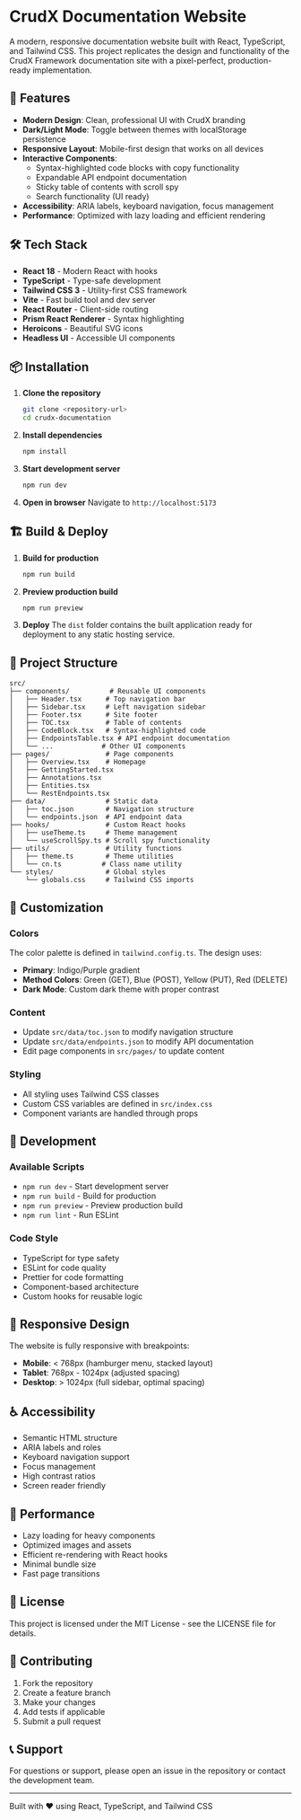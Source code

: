 # CrudX Documentation Website

A modern, responsive documentation website built with React, TypeScript, and Tailwind CSS. This project replicates the design and functionality of the CrudX Framework documentation site with a pixel-perfect, production-ready implementation.

## 🚀 Features

- **Modern Design**: Clean, professional UI with CrudX branding
- **Dark/Light Mode**: Toggle between themes with localStorage persistence
- **Responsive Layout**: Mobile-first design that works on all devices
- **Interactive Components**: 
  - Syntax-highlighted code blocks with copy functionality
  - Expandable API endpoint documentation
  - Sticky table of contents with scroll spy
  - Search functionality (UI ready)
- **Accessibility**: ARIA labels, keyboard navigation, focus management
- **Performance**: Optimized with lazy loading and efficient rendering

## 🛠️ Tech Stack

- **React 18** - Modern React with hooks
- **TypeScript** - Type-safe development
- **Tailwind CSS 3** - Utility-first CSS framework
- **Vite** - Fast build tool and dev server
- **React Router** - Client-side routing
- **Prism React Renderer** - Syntax highlighting
- **Heroicons** - Beautiful SVG icons
- **Headless UI** - Accessible UI components

## 📦 Installation

1. **Clone the repository**
   ```bash
   git clone <repository-url>
   cd crudx-documentation
   ```

2. **Install dependencies**
   ```bash
   npm install
   ```

3. **Start development server**
   ```bash
   npm run dev
   ```

4. **Open in browser**
   Navigate to `http://localhost:5173`

## 🏗️ Build & Deploy

1. **Build for production**
   ```bash
   npm run build
   ```

2. **Preview production build**
   ```bash
   npm run preview
   ```

3. **Deploy**
   The `dist` folder contains the built application ready for deployment to any static hosting service.

## 📁 Project Structure

```
src/
├── components/          # Reusable UI components
│   ├── Header.tsx      # Top navigation bar
│   ├── Sidebar.tsx     # Left navigation sidebar
│   ├── Footer.tsx      # Site footer
│   ├── TOC.tsx         # Table of contents
│   ├── CodeBlock.tsx   # Syntax-highlighted code
│   ├── EndpointsTable.tsx # API endpoint documentation
│   └── ...            # Other UI components
├── pages/              # Page components
│   ├── Overview.tsx    # Homepage
│   ├── GettingStarted.tsx
│   ├── Annotations.tsx
│   ├── Entities.tsx
│   └── RestEndpoints.tsx
├── data/               # Static data
│   ├── toc.json        # Navigation structure
│   └── endpoints.json  # API endpoint data
├── hooks/              # Custom React hooks
│   ├── useTheme.ts     # Theme management
│   └── useScrollSpy.ts # Scroll spy functionality
├── utils/              # Utility functions
│   ├── theme.ts        # Theme utilities
│   └── cn.ts          # Class name utility
└── styles/             # Global styles
    └── globals.css     # Tailwind CSS imports
```

## 🎨 Customization

### Colors
The color palette is defined in `tailwind.config.ts`. The design uses:
- **Primary**: Indigo/Purple gradient
- **Method Colors**: Green (GET), Blue (POST), Yellow (PUT), Red (DELETE)
- **Dark Mode**: Custom dark theme with proper contrast

### Content
- Update `src/data/toc.json` to modify navigation structure
- Update `src/data/endpoints.json` to modify API documentation
- Edit page components in `src/pages/` to update content

### Styling
- All styling uses Tailwind CSS classes
- Custom CSS variables are defined in `src/index.css`
- Component variants are handled through props

## 🔧 Development

### Available Scripts

- `npm run dev` - Start development server
- `npm run build` - Build for production
- `npm run preview` - Preview production build
- `npm run lint` - Run ESLint

### Code Style

- TypeScript for type safety
- ESLint for code quality
- Prettier for code formatting
- Component-based architecture
- Custom hooks for reusable logic

## 📱 Responsive Design

The website is fully responsive with breakpoints:
- **Mobile**: < 768px (hamburger menu, stacked layout)
- **Tablet**: 768px - 1024px (adjusted spacing)
- **Desktop**: > 1024px (full sidebar, optimal spacing)

## ♿ Accessibility

- Semantic HTML structure
- ARIA labels and roles
- Keyboard navigation support
- Focus management
- High contrast ratios
- Screen reader friendly

## 🚀 Performance

- Lazy loading for heavy components
- Optimized images and assets
- Efficient re-rendering with React hooks
- Minimal bundle size
- Fast page transitions

## 📄 License

This project is licensed under the MIT License - see the LICENSE file for details.

## 🤝 Contributing

1. Fork the repository
2. Create a feature branch
3. Make your changes
4. Add tests if applicable
5. Submit a pull request

## 📞 Support

For questions or support, please open an issue in the repository or contact the development team.

---

Built with ❤️ using React, TypeScript, and Tailwind CSS
